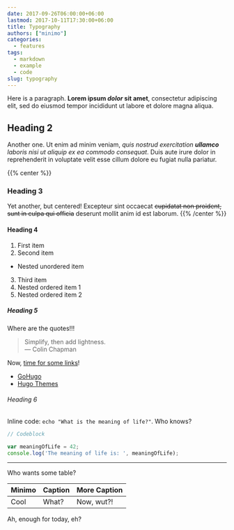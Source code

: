 ```yaml
---
date: 2017-09-26T06:00:00+06:00
lastmod: 2017-10-11T17:30:00+06:00
title: Typography
authors: ["minimo"]
categories:
  - features
tags:
  - markdown
  - example
  - code
slug: typography
---
```

Here is a paragraph. **Lorem ipsum _dolor_ sit amet**, consectetur adipiscing elit, sed do eiusmod tempor incididunt ut labore et dolore magna aliqua.

## Heading 2

Another one. Ut enim ad minim veniam, _quis nostrud exercitation **ullamco** laboris nisi ut aliquip ex ea commodo consequat_. Duis aute irure dolor in reprehenderit in voluptate velit esse cillum dolore eu fugiat nulla pariatur.

{{% center %}}
### Heading 3

Yet another, but centered! Excepteur sint occaecat ~~cupidatat non proident, sunt in culpa qui officia~~ deserunt mollit anim id est laborum.
{{% /center %}}

#### Heading 4

1. First item
2. Second item
  - Nested unordered item
3. Third item
  1. Nested ordered item 1
  2. Nested ordered item 2

##### Heading 5

Where are the quotes!!!

> Simplify, then add lightness.  
— Colin Chapman

Now, [time for some links](/typography#heading-5)!

- [GoHugo]
 - [Hugo Themes][1]

[GoHugo]: https://gohugo.io
[1]: https://themes.gohugo.io/

###### Heading 6

Inline code: `echo "What is the meaning of life?"`. Who knows?

```javascript
// Codeblock

var meaningOfLife = 42;
console.log('The meaning of life is: ', meaningOfLife);
```

---

Who wants some table?

  Minimo  |  Caption  | More Caption
 -------- | --------- | ------------
   Cool   |   What?   |  Now, wut?!


Ah, enough for today, eh?
